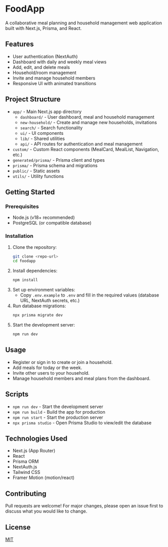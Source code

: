 # FoodApp

A collaborative meal planning and household management web application built with Next.js, Prisma, and React.

## Features

- User authentication (NextAuth)
- Dashboard with daily and weekly meal views
- Add, edit, and delete meals
- Household/room management
- Invite and manage household members
- Responsive UI with animated transitions

## Project Structure

- `app/` - Main Next.js app directory
  - `dashboard/` - User dashboard, meal and household management
  - `new-household/` - Create and manage new households, invitations
  - `search/` - Search functionality
  - `ui/` - UI components
  - `lib/` - Shared utilities
  - `api/` - API routes for authentication and meal management
- `custom/` - Custom React components (MealCard, MealList, Navigation, etc.)
- `generated/prisma/` - Prisma client and types
- `prisma/` - Prisma schema and migrations
- `public/` - Static assets
- `utils/` - Utility functions

## Getting Started

### Prerequisites

- Node.js (v18+ recommended)
- PostgreSQL (or compatible database)

### Installation

1. Clone the repository:
   ```sh
   git clone <repo-url>
   cd foodapp
   ```
2. Install dependencies:
   ```sh
   npm install
   ```
3. Set up environment variables:
   - Copy `.env.example` to `.env` and fill in the required values (database URL, NextAuth secrets, etc.)
4. Run database migrations:
   ```sh
   npx prisma migrate dev
   ```
5. Start the development server:
   ```sh
   npm run dev
   ```

## Usage

- Register or sign in to create or join a household.
- Add meals for today or the week.
- Invite other users to your household.
- Manage household members and meal plans from the dashboard.

## Scripts

- `npm run dev` - Start the development server
- `npm run build` - Build the app for production
- `npm run start` - Start the production server
- `npx prisma studio` - Open Prisma Studio to view/edit the database

## Technologies Used

- Next.js (App Router)
- React
- Prisma ORM
- NextAuth.js
- Tailwind CSS
- Framer Motion (motion/react)

## Contributing

Pull requests are welcome! For major changes, please open an issue first to discuss what you would like to change.

## License

[MIT](LICENSE)
